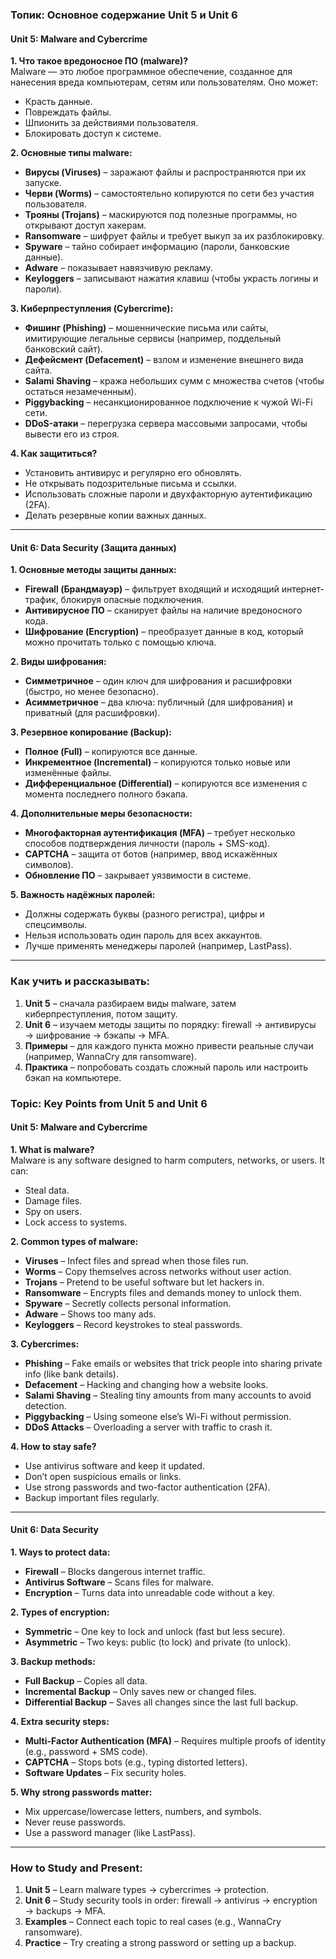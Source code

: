 ### **Топик: Основное содержание Unit 5 и Unit 6**  

#### **Unit 5: Malware and Cybercrime**  

**1. Что такое вредоносное ПО (malware)?**  
Malware — это любое программное обеспечение, созданное для нанесения вреда компьютерам, сетям или пользователям. Оно может:  
- Красть данные.  
- Повреждать файлы.  
- Шпионить за действиями пользователя.  
- Блокировать доступ к системе.  

**2. Основные типы malware:**  
- **Вирусы (Viruses)** – заражают файлы и распространяются при их запуске.  
- **Черви (Worms)** – самостоятельно копируются по сети без участия пользователя.  
- **Трояны (Trojans)** – маскируются под полезные программы, но открывают доступ хакерам.  
- **Ransomware** – шифрует файлы и требует выкуп за их разблокировку.  
- **Spyware** – тайно собирает информацию (пароли, банковские данные).  
- **Adware** – показывает навязчивую рекламу.  
- **Keyloggers** – записывают нажатия клавиш (чтобы украсть логины и пароли).  

**3. Киберпреступления (Cybercrime):**  
- **Фишинг (Phishing)** – мошеннические письма или сайты, имитирующие легальные сервисы (например, поддельный банковский сайт).  
- **Дефейсмент (Defacement)** – взлом и изменение внешнего вида сайта.  
- **Salami Shaving** – кража небольших сумм с множества счетов (чтобы остаться незамеченным).  
- **Piggybacking** – несанкционированное подключение к чужой Wi-Fi сети.  
- **DDoS-атаки** – перегрузка сервера массовыми запросами, чтобы вывести его из строя.  

**4. Как защититься?**  
- Установить антивирус и регулярно его обновлять.  
- Не открывать подозрительные письма и ссылки.  
- Использовать сложные пароли и двухфакторную аутентификацию (2FA).  
- Делать резервные копии важных данных.  

---  

#### **Unit 6: Data Security (Защита данных)**  

**1. Основные методы защиты данных:**  
- **Firewall (Брандмауэр)** – фильтрует входящий и исходящий интернет-трафик, блокируя опасные подключения.  
- **Антивирусное ПО** – сканирует файлы на наличие вредоносного кода.  
- **Шифрование (Encryption)** – преобразует данные в код, который можно прочитать только с помощью ключа.  

**2. Виды шифрования:**  
- **Симметричное** – один ключ для шифрования и расшифровки (быстро, но менее безопасно).  
- **Асимметричное** – два ключа: публичный (для шифрования) и приватный (для расшифровки).  

**3. Резервное копирование (Backup):**  
- **Полное (Full)** – копируются все данные.  
- **Инкрементное (Incremental)** – копируются только новые или изменённые файлы.  
- **Дифференциальное (Differential)** – копируются все изменения с момента последнего полного бэкапа.  

**4. Дополнительные меры безопасности:**  
- **Многофакторная аутентификация (MFA)** – требует несколько способов подтверждения личности (пароль + SMS-код).  
- **CAPTCHA** – защита от ботов (например, ввод искажённых символов).  
- **Обновление ПО** – закрывает уязвимости в системе.  

**5. Важность надёжных паролей:**  
- Должны содержать буквы (разного регистра), цифры и спецсимволы.  
- Нельзя использовать один пароль для всех аккаунтов.  
- Лучше применять менеджеры паролей (например, LastPass).  

---  

### **Как учить и рассказывать:**  
1. **Unit 5** – сначала разбираем виды malware, затем киберпреступления, потом защиту.  
2. **Unit 6** – изучаем методы защиты по порядку: firewall → антивирусы → шифрование → бэкапы → MFA.  
3. **Примеры** – для каждого пункта можно привести реальные случаи (например, WannaCry для ransomware).  
4. **Практика** – попробовать создать сложный пароль или настроить бэкап на компьютере.  


### **Topic: Key Points from Unit 5 and Unit 6**  

#### **Unit 5: Malware and Cybercrime**  

**1. What is malware?**  
Malware is any software designed to harm computers, networks, or users. It can:  
- Steal data.  
- Damage files.  
- Spy on users.  
- Lock access to systems.  

**2. Common types of malware:**  
- **Viruses** – Infect files and spread when those files run.  
- **Worms** – Copy themselves across networks without user action.  
- **Trojans** – Pretend to be useful software but let hackers in.  
- **Ransomware** – Encrypts files and demands money to unlock them.  
- **Spyware** – Secretly collects personal information.  
- **Adware** – Shows too many ads.  
- **Keyloggers** – Record keystrokes to steal passwords.  

**3. Cybercrimes:**  
- **Phishing** – Fake emails or websites that trick people into sharing private info (like bank details).  
- **Defacement** – Hacking and changing how a website looks.  
- **Salami Shaving** – Stealing tiny amounts from many accounts to avoid detection.  
- **Piggybacking** – Using someone else’s Wi-Fi without permission.  
- **DDoS Attacks** – Overloading a server with traffic to crash it.  

**4. How to stay safe?**  
- Use antivirus software and keep it updated.  
- Don’t open suspicious emails or links.  
- Use strong passwords and two-factor authentication (2FA).  
- Backup important files regularly.  

---  

#### **Unit 6: Data Security**  

**1. Ways to protect data:**  
- **Firewall** – Blocks dangerous internet traffic.  
- **Antivirus Software** – Scans files for malware.  
- **Encryption** – Turns data into unreadable code without a key.  

**2. Types of encryption:**  
- **Symmetric** – One key to lock and unlock (fast but less secure).  
- **Asymmetric** – Two keys: public (to lock) and private (to unlock).  

**3. Backup methods:**  
- **Full Backup** – Copies all data.  
- **Incremental Backup** – Only saves new or changed files.  
- **Differential Backup** – Saves all changes since the last full backup.  

**4. Extra security steps:**  
- **Multi-Factor Authentication (MFA)** – Requires multiple proofs of identity (e.g., password + SMS code).  
- **CAPTCHA** – Stops bots (e.g., typing distorted letters).  
- **Software Updates** – Fix security holes.  

**5. Why strong passwords matter:**  
- Mix uppercase/lowercase letters, numbers, and symbols.  
- Never reuse passwords.  
- Use a password manager (like LastPass).  

---  

### **How to Study and Present:**  
1. **Unit 5** – Learn malware types → cybercrimes → protection.  
2. **Unit 6** – Study security tools in order: firewall → antivirus → encryption → backups → MFA.  
3. **Examples** – Connect each topic to real cases (e.g., WannaCry ransomware).  
4. **Practice** – Try creating a strong password or setting up a backup.  